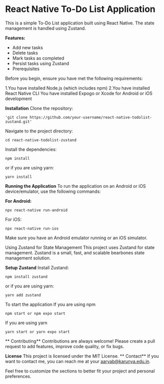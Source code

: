 # React Native To-Do List Application
This is a simple To-Do List application built using React Native. The state management is handled using Zustand.

**Features:**
* Add new tasks
* Delete tasks
* Mark tasks as completed
* Persist tasks using Zustand
* Prerequisites
  
Before you begin, ensure you have met the following requirements:

1.You have installed Node.js (which includes npm)
2.You have installed React Native CLI
You have installed Expogo or Xcode for Android or iOS development

**Installation**
Clone the repository:
```
'git clone https://github.com/your-username/react-native-todolist-zustand.git'
```

Navigate to the project directory:
```
cd react-native-todolist-zustand
```
Install the dependencies:
```
npm install
```
or if you are using yarn:
```
yarn install
```

**Running the Application**
To run the application on an Android or iOS device/emulator, use the following commands:

**For Android:**
```
npx react-native run-android
```
For iOS:
```
npx react-native run-ios
```

Make sure you have an Android emulator running or an iOS simulator.

Using Zustand for State Management
This project uses Zustand for state management. Zustand is a small, fast, and scalable bearbones state management solution.

**Setup Zustand**
Install Zustand:
```
npm install zustand
```

or if you are using yarn:
```
yarn add zustand
```
To start the application 
If you are using npm
```
npm start or npm expo start
```
If you are using yarn
```
yarn start or yarn expo start
```


**
Contributing**
Contributions are always welcome! Please create a pull request to add features, improve code quality, or fix bugs.

**License**
This project is licensed under the MIT License.
**
Contact**
If you want to contact me, you can reach me at your aaryab@karunya.edu.in.

Feel free to customize the sections to better fit your project and personal preferences.







